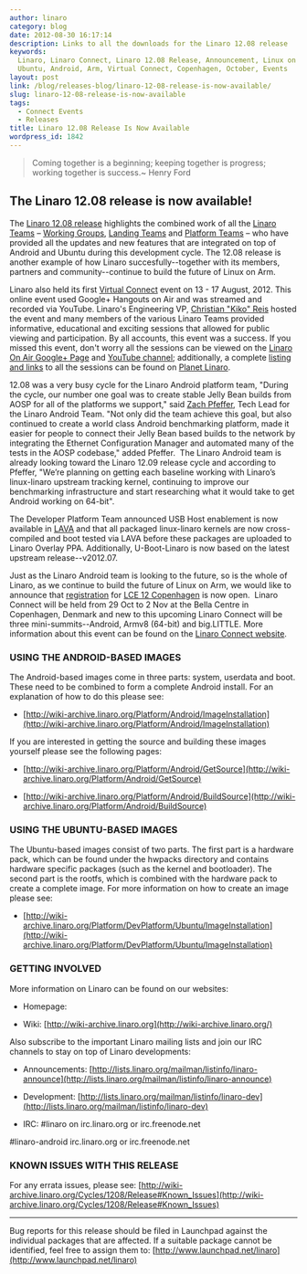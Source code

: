 ```yaml
---
author: linaro
category: blog
date: 2012-08-30 16:17:14
description: Links to all the downloads for the Linaro 12.08 release
keywords:
  Linaro, Linaro Connect, Linaro 12.08 Release, Announcement, Linux on Arm,
  Ubuntu, Android, Arm, Virtual Connect, Copenhagen, October, Events
layout: post
link: /blog/releases-blog/linaro-12-08-release-is-now-available/
slug: linaro-12-08-release-is-now-available
tags:
  - Connect Events
  - Releases
title: Linaro 12.08 Release Is Now Available
wordpress_id: 1842
---
```


> Coming together is a beginning; keeping together is progress; working together is success.~ Henry Ford

## The Linaro 12.08 release is now available!

The [Linaro 12.08 release](https://wiki-archive.linaro.org/Cycles/1208/Release) highlights the combined work of all the [Linaro Teams](/engineering/) – [Working Groups](https://wiki-archive.linaro.org/WorkingGroups), [Landing Teams](https://wiki-archive.linaro.org/LandingTeams) and [Platform Teams](https://wiki-archive.linaro.org/Platform) – who have provided all the updates and new features that are integrated on top of Android and Ubuntu during this development cycle. The 12.08 release is another example of how Linaro succesfully--together with its members, partners and community--continue to build the future of Linux on Arm.

Linaro also held its first [Virtual Connect](/blog/linaro-announces-virtual-connect-q3-12-13-17-august-2012/) event on 13 - 17 August, 2012. This online event used Google+ Hangouts on Air and was streamed and recorded via YouTube. Linaro's Engineering VP, [Christian "Kiko" Reis](/about/) hosted the event and many members of the various Linaro Teams provided informative, educational and exciting sessions that allowed for public viewing and participation. By all accounts, this event was a success. If you missed this event, don't worry all the sessions can be viewed on the [Linaro On Air Google+ Page](https://web.archive.org/web/2019*/https://plus.google.com/u/0/b/112814496864921562564/116754366033915823792/posts) and [YouTube channel](http://www.youtube.com/channel/UCIVqQKxCyQLJS6xvSmfndLA/feed); additionally, a complete [listing and links](http://akgraner.com/?p=1324) to all the sessions can be found on [Planet Linaro](/planet/).

12.08 was a very busy cycle for the Linaro Android platform team, "During the cycle, our number one goal was to create stable Jelly Bean builds from AOSP for all of the platforms we support," said [Zach Pfeffer](/about/), Tech Lead for the Linaro Android Team. "Not only did the team achieve this goal, but also continued to create a world class Android benchmarking platform, made it easier for people to connect their Jelly Bean based builds to the network by integrating the Ethernet Configuration Manager and automated many of the tests in the AOSP codebase," added Pfeffer.  The Linaro Android team is already looking toward the Linaro 12.09 release cycle and according to Pfeffer, "We’re planning on getting each baseline working with Linaro’s linux-linaro upstream tracking kernel, continuing to improve our benchmarking infrastructure and start researching what it would take to get Android working on 64-bit".

The Developer Platform Team announced USB Host enablement is now available in [LAVA](https://wiki-archive.linaro.org/Platform/Validation) and that all packaged linux-linaro kernels are now cross-compiled and boot tested via LAVA before these packages are uploaded to Linaro Overlay PPA. Additionally, U-Boot-Linaro is now based on the latest upstream release--v2012.07.

Just as the Linaro Android team is looking to the future, so is the whole of Linaro, as we continue to build the future of Linux on Arm, we would like to announce that [registration](https://connect.linaro.org/register/) for [LCE 12 Copenhagen](https://connect.linaro.org/resources/) is now open.  Linaro Connect will be held from 29 Oct to 2 Nov at the Bella Centre in Copenhagen, Denmark and new to this upcoming Linaro Connect will be three mini-summits--Android, Armv8 (64-bit) and big.LITTLE. More information about this event can be found on the [Linaro Connect website](https://connect.linaro.org/resources/).

### USING THE ANDROID-BASED IMAGES

The Android-based images come in three parts: system, userdata and boot. These need to be combined to form a complete Android install. For an explanation of how to do this please see:

- [http://wiki-archive.linaro.org/Platform/Android/ImageInstallation](http://wiki-archive.linaro.org/Platform/Android/ImageInstallation)

If you are interested in getting the source and building these images yourself please see the following pages:

- [http://wiki-archive.linaro.org/Platform/Android/GetSource](http://wiki-archive.linaro.org/Platform/Android/GetSource)

- [http://wiki-archive.linaro.org/Platform/Android/BuildSource](http://wiki-archive.linaro.org/Platform/Android/BuildSource)

### USING THE UBUNTU-BASED IMAGES

The Ubuntu-based images consist of two parts. The first part is a hardware pack, which can be found under the hwpacks directory and contains hardware specific packages (such as the kernel and bootloader). The second part is the rootfs, which is combined with the hardware pack to create a complete image. For more information on how to create an image please see:

- [http://wiki-archive.linaro.org/Platform/DevPlatform/Ubuntu/ImageInstallation](http://wiki-archive.linaro.org/Platform/DevPlatform/Ubuntu/ImageInstallation)

### GETTING INVOLVED

More information on Linaro can be found on our websites:

- Homepage: [](/)

- Wiki: [http://wiki-archive.linaro.org](http://wiki-archive.linaro.org/)

Also subscribe to the important Linaro mailing lists and join our IRC channels to stay on top of Linaro developments:

- Announcements: [http://lists.linaro.org/mailman/listinfo/linaro-announce](http://lists.linaro.org/mailman/listinfo/linaro-announce)

- Development: [http://lists.linaro.org/mailman/listinfo/linaro-dev](http://lists.linaro.org/mailman/listinfo/linaro-dev)

- IRC:
  #linaro on irc.linaro.org or irc.freenode.net

#linaro-android irc.linaro.org or irc.freenode.net

### KNOWN ISSUES WITH THIS RELEASE

For any errata issues, please see: [http://wiki-archive.linaro.org/Cycles/1208/Release#Known_Issues](http://wiki-archive.linaro.org/Cycles/1208/Release#Known_Issues)

---

Bug reports for this release should be filed in Launchpad against the individual packages that are affected. If a suitable package cannot be identified, feel free to assign them to: [http://www.launchpad.net/linaro](http://www.launchpad.net/linaro)
